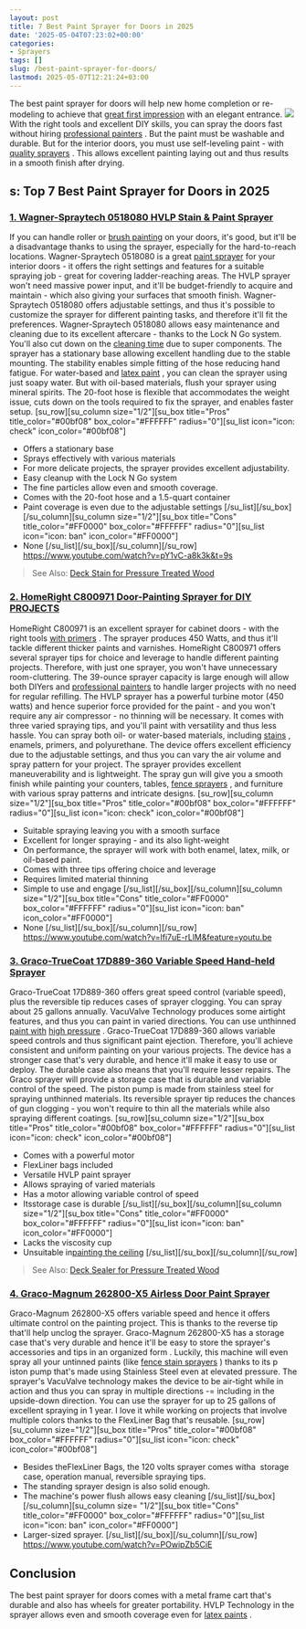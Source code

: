 ```yaml
---
layout: post
title: 7 Best Paint Sprayer for Doors in 2025
date: '2025-05-04T07:23:02+00:00'
categories:
- Sprayers
tags: []
slug: /best-paint-sprayer-for-doors/
lastmod: 2025-05-07T12:21:24+03:00
---
```


The best paint sprayer for doors will help new home completion or re-modeling to achieve that
[great first impression](https://pestpolicy.com/best-paint-for-outdoor-wood-furniture/)
with an elegant entrance.
![](/assets/img/12/Pest-Control.jpg)
With the right tools and excellent DIY skills, you can spray the doors fast without hiring
[professional painters](https://pestpolicy.com/how-much-does-a-painter-make/)
. But the paint must be
washable and durable.
But for the
interior doors, you must use self-leveling paint - with
[quality sprayers](https://pestpolicy.com/best-airless-paint-sprayer-under-500/)
. This allows excellent painting laying out and thus results in a smooth finish after drying.
## s: Top 7 Best Paint Sprayer for Doors in 2025
### [1. Wagner-Spraytech 0518080 HVLP Stain & Paint Sprayer](https://www.amazon.com/dp/B003PGQI48/?tag=p-policy-20)
If you can handle roller or
[brush painting](https://pestpolicy.com/best-paint-brushes-for-edging/)
on your doors, it's good, but it'll be a disadvantage thanks to using the sprayer, especially for the hard-to-reach locations.
[](https://www.amazon.com/dp/B003PGQI48/?tag=p-policy-20)
[](https://www.amazon.com/dp/B00D4NPPNM/?tag=p-policy-20)
[](https://www.amazon.com/dp/B0061OIK4M/?tag=p-policy-20)
[](https://www.amazon.com/dp/B06XGFSJVJ/?tag=p-policy-20)
[](https://www.amazon.com/dp/B00MDVLOBS/?tag=p-policy-20)
[](https://www.amazon.com/dp/B00MV8MWEQ/?tag=p-policy-20)
Wagner-Spraytech 0518080 is a great
[paint sprayer](https://pestpolicy.com/best-paint-sprayer-for-ceiling/)
for your interior doors - it offers the right settings and features for a suitable spraying job - great for covering ladder-reaching areas.
The HVLP sprayer won't need massive power input, and it'll be budget-friendly to acquire and maintain - which also giving your surfaces that smooth finish.
Wagner-Spraytech 0518080 offers adjustable settings, and thus it's possible to customize the sprayer for different painting tasks, and therefore it'll fit the preferences.
Wagner-Spraytech 0518080 allows easy maintenance and cleaning due to its excellent aftercare - thanks to the Lock N Go system. You'll also cut down on the
[cleaning time](https://pestpolicy.com/how-to-clean-a-paint-sprayer/)
due to super components.
The sprayer has a stationary base allowing excellent handling due to the stable mounting. The stability enables simple fitting of the hose reducing hand fatigue.
For water-based and
[latex paint](https://pestpolicy.com/best-sprayer-for-latex-paint/)
, you can clean the sprayer using just soapy water. But with oil-based materials, flush your sprayer using mineral spirits.
The 20-foot hose is flexible that accommodates the weight issue, cuts down on the tools required to fix the sprayer, and enables faster setup.
[su_row][su_column size="1/2"][su_box title="Pros" title_color="#00bf08" box_color="#FFFFFF" radius="0"][su_list icon="icon: check" icon_color="#00bf08"]
- Offers a stationary base
- Sprays effectively with various materials
- For more delicate projects, the sprayer provides excellent adjustability.
- Easy cleanup with the Lock N Go system
- The fine particles allow even and smooth coverage.
- Comes with the 20-foot hose and a 1.5-quart container
- Paint coverage is even due to the adjustable settings
[/su_list][/su_box][/su_column][su_column size="1/2"][su_box title="Cons" title_color="#FF0000" box_color="#FFFFFF" radius="0"][su_list icon="icon: ban" icon_color="#FF0000"]
- None
[/su_list][/su_box][/su_column][/su_row]
https://www.youtube.com/watch?v=pY1vC-a8k3k&t=9s
> See Also:
> [Deck Stain for Pressure Treated Wood](https://pestpolicy.com/best-deck-stain-for-pressure-treated-wood/)
### [2. HomeRight C800971 Door-Painting Sprayer for DIY PROJECTS](https://www.amazon.com/dp/B071X9FZ7R/?tag=p-policy-20)
HomeRight C800971 is an excellent sprayer for cabinet doors - with the right tools
[with primers](https://pestpolicy.com/best-primer-for-kitchen-cabinets/)
. The sprayer produces 450 Watts, and thus it'll tackle different thicker paints and varnishes.
[](https://www.amazon.com/dp/B071X9FZ7R/?tag=p-policy-20)
[](https://www.amazon.com/dp/B003PGQI48/?tag=p-policy-20)
[](https://www.amazon.com/dp/B00D4NPPNM/?tag=p-policy-20)
[](https://www.amazon.com/dp/B0061OIK4M/?tag=p-policy-20)
[](https://www.amazon.com/dp/B06XGFSJVJ/?tag=p-policy-20)
[](https://www.amazon.com/dp/B00MDVLOBS/?tag=p-policy-20)
[](https://www.amazon.com/dp/B00MV8MWEQ/?tag=p-policy-20)
HomeRight C800971 offers several sprayer tips for choice and leverage to handle different painting projects. Therefore, with just one sprayer, you won't have unnecessary room-cluttering.
The 39-ounce sprayer capacity is large enough will allow both DIYers and
[professional painters](https://pestpolicy.com/how-much-does-it-cost-to-paint-kitchen-cabinets/)
to handle larger projects with no need for regular refilling.
The HVLP sprayer has a powerful turbine motor (450 watts) and hence superior force provided for the paint - and you won't require any air compressor - no thinning will be necessary.
It comes with three varied spraying tips, and you'll paint with versatility and thus less hassle. You can spray both oil- or water-based materials, including
[stains](https://pestpolicy.com/best-stain-for-swing-set/)
, enamels, primers, and polyurethane.
The device offers excellent efficiency due to the adjustable settings, and thus you can vary the air volume and spray pattern for your project. The sprayer provides excellent maneuverability and is lightweight.
The spray gun will give you a smooth finish while painting your counters, tables,
[fence sprayers](https://pestpolicy.com/best-paint-sprayer-for-fence-stain/)
, and furniture with various spray patterns and intricate designs.
[su_row][su_column size="1/2"][su_box title="Pros" title_color="#00bf08" box_color="#FFFFFF" radius="0"][su_list icon="icon: check" icon_color="#00bf08"]
- Suitable spraying leaving you with a smooth surface
- Excellent for longer spraying - and its also light-weight
- On performance, the sprayer will work with both enamel, latex, milk, or oil-based paint.
- Comes with three tips offering choice and leverage
- Requires limited material thinning
- Simple to use and engage
[/su_list][/su_box][/su_column][su_column size="1/2"][su_box title="Cons" title_color="#FF0000" box_color="#FFFFFF" radius="0"][su_list icon="icon: ban" icon_color="#FF0000"]
- None
[/su_list][/su_box][/su_column][/su_row]
https://www.youtube.com/watch?v=lfi7uE-rLlM&feature=youtu.be
### [3. Graco-TrueCoat 17D889-360 Variable Speed Hand-held Sprayer](https://www.amazon.com/dp/B00ZLIV55A/?tag=p-policy-20)
Graco-TrueCoat 17D889-360 offers great speed control (variable speed), plus the reversible tip reduces cases of sprayer
clogging. You can spray about 25 gallons annually.
[](https://www.amazon.com/dp/B00ZLIV55A/?tag=p-policy-20)
[](https://www.amazon.com/dp/B071X9FZ7R/?tag=p-policy-20)
[](https://www.amazon.com/dp/B003PGQI48/?tag=p-policy-20)
[](https://www.amazon.com/dp/B00D4NPPNM/?tag=p-policy-20)
[](https://www.amazon.com/dp/B0061OIK4M/?tag=p-policy-20)
[](https://www.amazon.com/dp/B06XGFSJVJ/?tag=p-policy-20)
[](https://www.amazon.com/dp/B00MDVLOBS/?tag=p-policy-20)
[](https://www.amazon.com/dp/B00MV8MWEQ/?tag=p-policy-20)
VacuValve Technology produces some airtight features, and thus you can paint in varied directions. You can use unthinned
[paint with](https://pestpolicy.com/best-hvlp-spray-gun-for-cabinets/)
[high pressure](https://pestpolicy.com/best-hvlp-spray-gun-for-cabinets/)
.
Graco-TrueCoat 17D889-360 allows variable speed controls and thus significant paint ejection. Therefore, you'll achieve consistent and uniform painting on your various projects.
The device has a stronger case that's very durable, and hence it'll make it easy to use or deploy. The durable case also means that you'll require lesser repairs.
The Graco sprayer will provide a storage case that is durable and variable control of the speed. The piston pump is made from stainless steel for spraying unthinned materials.
Its reversible sprayer tip reduces the chances of gun clogging - you won't require to thin all the materials while also spraying different coatings.
[su_row][su_column size="1/2"][su_box title="Pros" title_color="#00bf08" box_color="#FFFFFF" radius="0"][su_list icon="icon: check" icon_color="#00bf08"]
- Comes with a powerful motor
- FlexLiner bags included
- Versatile HVLP paint sprayer
- Allows spraying of varied materials
- Has a motor allowing variable control of speed
- Itsstorage case is durable
[/su_list][/su_box][/su_column][su_column size="1/2"][su_box title="Cons" title_color="#FF0000" box_color="#FFFFFF" radius="0"][su_list icon="icon: ban" icon_color="#FF0000"]
- Lacks the viscosity cup
- Unsuitable in[painting the ceiling](https://pestpolicy.com/best-paint-roller-for-ceilings/)
[/su_list][/su_box][/su_column][/su_row]
> See Also:
> [Deck Sealer for Pressure Treated Wood](https://pestpolicy.com/best-deck-sealer-for-pressure-treated-wood/)
### [4. Graco-Magnum 262800-X5 Airless Door Paint Sprayer](https://www.amazon.com/dp/B00ZLIV55A/?tag=p-policy-20)
Graco-Magnum 262800-X5 offers variable speed and hence it offers
ultimate control on the painting project. This is thanks to the reverse tip that'll help unclog the sprayer.
[](https://www.amazon.com/dp/B00ZLIV55A/?tag=p-policy-20)
[](https://www.amazon.com/dp/B071X9FZ7R/?tag=p-policy-20)
[](https://www.amazon.com/dp/B003PGQI48/?tag=p-policy-20)
[](https://www.amazon.com/dp/B00D4NPPNM/?tag=p-policy-20)
[](https://www.amazon.com/dp/B0061OIK4M/?tag=p-policy-20)
[](https://www.amazon.com/dp/B06XGFSJVJ/?tag=p-policy-20)
[](https://www.amazon.com/dp/B00MDVLOBS/?tag=p-policy-20)
[](https://www.amazon.com/dp/B00MV8MWEQ/?tag=p-policy-20)
Graco-Magnum 262800-X5 has a storage case that's very durable and hence it'll be easy to store the sprayer's
accessories and tips in an
organized form
.
Luckily, this machine will even spray all your untinned paints (like
[fence stain sprayers](https://pestpolicy.com/best-paint-sprayer-for-fence-stain/)
) thanks to its p
iston pump that's made using Stainless Steel even at elevated pressure.
The sprayer's
VacuValve technology makes the device to be air-tight while in action and thus you can spray in multiple directions -= including in the
upside-down direction.
You can use the sprayer for up to
25 gallons of excellent spraying in 1 year. I love it while working on projects that involve multiple
colors thanks to the
FlexLiner Bag that's reusable.
[su_row][su_column size="1/2"][su_box title="Pros" title_color="#00bf08" box_color="#FFFFFF" radius="0"][su_list icon="icon: check" icon_color="#00bf08"]
- Besides theFlexLiner Bags, the 120 volts sprayer comes witha  storage case, operation manual, reversible spraying tips.
- The standing sprayer design is also solid enough.
- The machine's power flush allows easy cleaning
[/su_list][/su_box][/su_column][su_column size=
"1/2"][su_box title="Cons" title_color="#FF0000" box_color="#FFFFFF" radius="0"][su_list icon="icon: ban" icon_color="#FF0000"]
- Larger-sized sprayer.
[/su_list][/su_box][/su_column][/su_row]
https://www.youtube.com/watch?v=POwipZb5CiE
## Conclusion
The best paint sprayer for doors comes with a metal frame cart that's durable and also has wheels for greater portability.
HVLP Technology in the sprayer allows even and smooth coverage even for
[latex paints](https://pestpolicy.com/what-is-latex-paint-used-for/)
.
